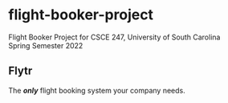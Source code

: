 # flight-booker-project

Flight Booker Project for CSCE 247, University of South Carolina  
Spring Semester 2022

## Flytr

The ***only*** flight booking system your company needs.
